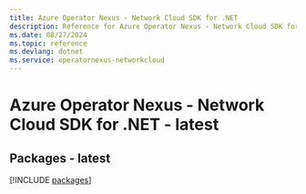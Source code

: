```yaml
---
title: Azure Operator Nexus - Network Cloud SDK for .NET
description: Reference for Azure Operator Nexus - Network Cloud SDK for .NET
ms.date: 08/27/2024
ms.topic: reference
ms.devlang: dotnet
ms.service: operatornexus-networkcloud
---
```

# Azure Operator Nexus - Network Cloud SDK for .NET - latest
## Packages - latest
[!INCLUDE [packages](operator-nexus---network-cloud-index.md)]